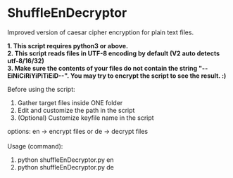 # ShuffleEnDecryptor
Improved version of caesar cipher encryption for plain text files.

**1.  This script requires python3 or above.**<br/>
**2.  This script reads files in UTF-8 encoding by default (V2 auto detects utf-8/16/32)**<br/>
**3.  Make sure the contents of your files do not contain the string "--EiNiCiRiYiPiTiEiD--". You may try to encrypt the script to see the result. :)**<br/>

Before using the script:
1. Gather target files inside ONE folder
2. Edit and customize the path in the script
3. (Optional) Customize keyfile name in the script

options: en -> encrypt files or de -> decrypt files<br/><br/>
Usage (command):
1. python shuffleEnDecryptor.py en
2. python shuffleEnDecryptor.py de

